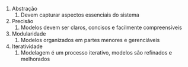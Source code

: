 1. Abstração
	1. Devem capturar aspectos essenciais do sistema
2. Precisão
	1. Modelos devem ser claros, concisos e facilmente compreensíveis
3. Modularidade
	1. Modelos organizados em partes menores e gerenciáveis
4. Iteratividade
	1. Modelagem é um processo iterativo, modelos são refinados e melhorados 